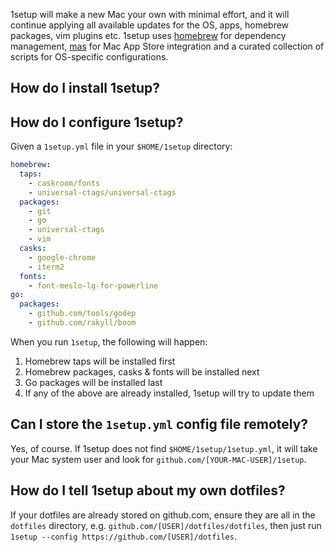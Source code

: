1setup will make a new Mac your own with minimal effort, and it will continue applying all available updates for the OS, apps, homebrew packages, vim plugins etc. 1setup uses [homebrew](http://brew.sh/) for dependency management, [mas](https://github.com/argon/mas) for Mac App Store integration and a curated collection of scripts for OS-specific configurations. 

## How do I install 1setup?

## How do I configure 1setup?

Given a `1setup.yml` file in your `$HOME/1setup` directory:

```yml
homebrew:
  taps:
    - caskroom/fonts
    - universal-ctags/universal-ctags
  packages:
    - git
    - go
    - universal-ctags
    - vim
  casks:
    - google-chrome
    - iterm2
  fonts:
    - font-meslo-lg-for-powerline
go:
  packages:
    - github.com/tools/godep
    - github.com/rakyll/boom
```

When you run `1setup`, the following will happen:

1. Homebrew taps will be installed first
1. Homebrew packages, casks & fonts will be installed next
1. Go packages will be installed last
1. If any of the above are already installed, 1setup will try to update them

## Can I store the `1setup.yml` config file remotely?

Yes, of course. If 1setup does not find `$HOME/1setup/1setup.yml`, it will take your Mac system user and look for `github.com/[YOUR-MAC-USER]/1setup`.

## How do I tell 1setup about my own dotfiles?

If your dotfiles are already stored on github.com, ensure they are all in the `dotfiles` directory, e.g. `github.com/[USER]/dotfiles/dotfiles`, then just run `1setup --config https://github.com/[USER]/dotfiles`.
